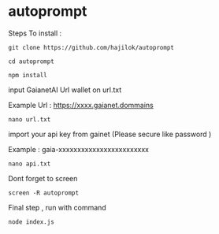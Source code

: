 ﻿# autoprompt

Steps To install : 
```
git clone https://github.com/hajilok/autoprompt
```
```
cd autoprompt
```
```
npm install
```
input GaianetAI Url wallet on url.txt

Example Url : https://xxxx.gaianet.dommains

```
nano url.txt
```

import your api key from gainet (Please secure like password )

Example : gaia-xxxxxxxxxxxxxxxxxxxxxxxx
```
nano api.txt
```
Dont forget to screen 
```
screen -R autoprompt
```

Final step , run with command 
```
node index.js
```
